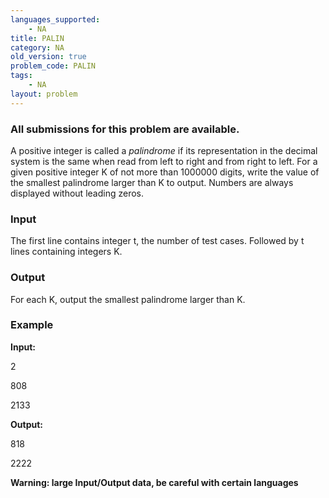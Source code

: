 ```yaml
---
languages_supported:
    - NA
title: PALIN
category: NA
old_version: true
problem_code: PALIN
tags:
    - NA
layout: problem
---
```

###  All submissions for this problem are available. 

A positive integer is called a _palindrome_ if its representation in the decimal system is the same when read from left to right and from right to left. For a given positive integer K of not more than 1000000 digits, write the value of the smallest palindrome larger than K to output. Numbers are always displayed without leading zeros.

### Input

The first line contains integer t, the number of test cases. Followed by t lines containing integers K.

### Output

For each K, output the smallest palindrome larger than K.

### Example

**Input:**

2

808

2133

**Output:**

818

2222

**Warning: large Input/Output data, be careful with certain languages**
